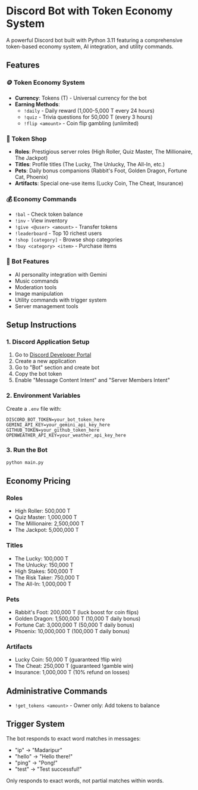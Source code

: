 # Discord Bot with Token Economy System

A powerful Discord bot built with Python 3.11 featuring a comprehensive token-based economy system, AI integration, and utility commands.

## Features

### 🪙 Token Economy System
- **Currency**: Tokens (T) - Universal currency for the bot
- **Earning Methods**:
  - `!daily` - Daily reward (1,000-5,000 T every 24 hours)
  - `!quiz` - Trivia questions for 50,000 T (every 3 hours)
  - `!flip <amount>` - Coin flip gambling (unlimited)

### 🛒 Token Shop
- **Roles**: Prestigious server roles (High Roller, Quiz Master, The Millionaire, The Jackpot)
- **Titles**: Profile titles (The Lucky, The Unlucky, The All-In, etc.)
- **Pets**: Daily bonus companions (Rabbit's Foot, Golden Dragon, Fortune Cat, Phoenix)
- **Artifacts**: Special one-use items (Lucky Coin, The Cheat, Insurance)

### 💰 Economy Commands
- `!bal` - Check token balance
- `!inv` - View inventory
- `!give <@user> <amount>` - Transfer tokens
- `!leaderboard` - Top 10 richest users
- `!shop [category]` - Browse shop categories
- `!buy <category> <item>` - Purchase items

### 🤖 Bot Features
- AI personality integration with Gemini
- Music commands
- Moderation tools
- Image manipulation
- Utility commands with trigger system
- Server management tools

## Setup Instructions

### 1. Discord Application Setup
1. Go to [Discord Developer Portal](https://discord.com/developers/applications)
2. Create a new application
3. Go to "Bot" section and create bot
4. Copy the bot token
5. Enable "Message Content Intent" and "Server Members Intent"

### 2. Environment Variables
Create a `.env` file with:
```
DISCORD_BOT_TOKEN=your_bot_token_here
GEMINI_API_KEY=your_gemini_api_key_here
GITHUB_TOKEN=your_github_token_here
OPENWEATHER_API_KEY=your_weather_api_key_here
```

### 3. Run the Bot
```bash
python main.py
```

## Economy Pricing

### Roles
- High Roller: 500,000 T
- Quiz Master: 1,000,000 T  
- The Millionaire: 2,500,000 T
- The Jackpot: 5,000,000 T

### Titles
- The Lucky: 100,000 T
- The Unlucky: 150,000 T
- High Stakes: 500,000 T
- The Risk Taker: 750,000 T
- The All-In: 1,000,000 T

### Pets
- Rabbit's Foot: 200,000 T (luck boost for coin flips)
- Golden Dragon: 1,500,000 T (10,000 T daily bonus)
- Fortune Cat: 3,000,000 T (50,000 T daily bonus)
- Phoenix: 10,000,000 T (100,000 T daily bonus)

### Artifacts
- Lucky Coin: 50,000 T (guaranteed !flip win)
- The Cheat: 250,000 T (guaranteed !gamble win)
- Insurance: 1,000,000 T (10% refund on losses)

## Administrative Commands
- `!get_tokens <amount>` - Owner only: Add tokens to balance

## Trigger System
The bot responds to exact word matches in messages:
- "ip" → "Madaripur"
- "hello" → "Hello there!"
- "ping" → "Pong!"
- "test" → "Test successful!"

Only responds to exact words, not partial matches within words.